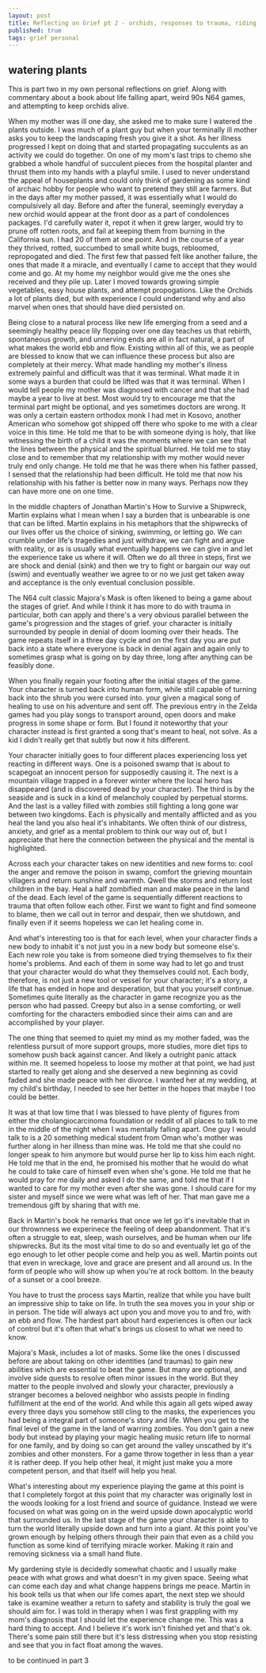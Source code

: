 ```yaml
---
layout: post
title: Reflecting on Grief pt 2 - orchids, responses to trauma, riding the waves
published: true
tags: grief personal
---
```


## watering plants
This is part two in my own personal reflections on grief. Along with commentary about a book about life falling apart, weird 90s N64 games, and attempting to keep orchids alive.  

When my mother was ill one day, she asked me to make sure I watered the plants outside. I was much of a plant guy but when your terminally ill mother asks you to keep the landscaping fresh you give it a shot. As her illness progressed I kept on doing that and started propagating succulents as an activity we could do together. On one of my mom's last trips to chemo she grabbed a whole handful of succulent pieces from the hospital planter and thrust them into my hands with a playful smile. I used to never understand the appeal of houseplants and could only think of gardening as some kind of archaic hobby for people who want to pretend they still are farmers. But in the days after my mother passed, it was essentially what I would do compulsively all day. Before and after the funeral, seemingly everyday a new orchid would appear at the front door as a part of condolences packages. I'd carefully water it, repot it when it grew larger, would try to prune off rotten roots, and fail at keeping them from burning in the California sun. I had 20 of them at one point. And in the course of a year they thrived, rotted, succumbed to small white bugs, rebloomed, repropogated and died. The first few that passed felt like another failure, the ones that made it a miracle, and eventually I came to accept that they would come and go. At my home my neighbor would give me the ones she received and they pile up. Later I moved towards growing simple vegetables, easy house plants, and attempt propogations. Like the Orchids a lot of plants died, but with experience I could understand why and also marvel when ones that should have died persisted on. 

Being close to a natural process like new life emerging from a seed and a seemingly healthy peace lily flopping over one day teaches us that rebirth, spontaneous growth, and unnerving ends are all in fact natural, a part of what makes the world ebb and flow. Existing within all of this, we as people are blessed to know that we can influence these process but also are completely at their mercy. What made handling my mother's illness extremely painful and difficult was that it was terminal. What made it in some ways a burden that could be lifted was that it was terminal. When I would tell people my mother was diagnosed with cancer and that she had maybe a year to live at best. Most would try to encourage me that the terminal part might be optional, and yes sometimes doctors are wrong. It was only a certain eastern orthodox monk I had met in Kosovo, another American who somehow got shipped off there who spoke to me with a clear voice in this time. He told me that to be with someone dying is holy, that like witnessing the birth of a child it was the moments where we can see that the lines between the physical and the spiritual blurred. He told me to stay close and to remember that my relationship with my mother would never truly end only change. He told me that he was there when his father passed, I sensed that the relationship had been difficult. He told me that now his relationship with his father is better now in many ways. Perhaps now they can have more one on one time.

In the middle chapters of Jonathan Martin's How to Survive a Shipwreck, Martin explains what I mean when I say a burden that is unbearable is one that can be lifted. Martin explains in his metaphors that the shipwrecks of our lives offer us the choice of sinking, swimming, or letting go. We can crumble under life's tragedies and just withdraw, we can fight and argue with reality, or as is usually what eventually happens we can give in and let the experience take us where it will. Often we do all three in steps, first we are shock and denial (sink) and then we try to fight or bargain our way out (swim) and eventually weather we agree to or no we just get taken away and acceptance is the only eventual conclusion possible. 

The N64 cult classic Majora's Mask is often likened to being a game about the stages of grief. And while I think it has more to do with trauma in particular, both can apply and there's a very obvious parallel between the game's progression and the stages of grief. your character is initially surrounded by people in denial of doom  looming over their heads. The game repeats itself in a three day cycle and on the first day you are put back into a state where everyone is back in denial again and again only to sometimes grasp what is going on by day three, long after anything can be feasibly done. 

When you finally regain your footing after the initial stages of the game. Your character is turned back into human form, while still capable of turning back into the shrub you were cursed into. your given a magical song of healing to use on his adventure and sent off. The previous entry in the Zelda games had you play songs to transport around, open doors and make progress in some shape or form. But I found it noteworthy that your character instead is first granted a song that's meant to heal, not solve. As a kid I didn't really get that subtly but now it hits different. 

Your character initially goes to four different places experiencing loss yet reacting in different ways. One is a poisoned swamp that is about to scapegoat an innocent person for supposedly causing it. The next is a mountain village trapped in a forever winter where the local hero has disappeared (and is discovered dead by your character). The third is by the seaside and is suck in a kind of melancholy coupled by perpetual storms. And the last is a valley filled with zombies still fighting a long gone war between two kingdoms. Each is physically and mentally afflicted and as you heal the land you also heal it's inhabitants. We often think of our distress, anxiety, and grief as a mental problem to think our way out of, but I appreciate that here the connection between the physical and the mental is highlighted. 

Across each your character takes on new identities and new forms to: cool the anger and remove the poison in swamp, comfort the grieving mountain villagers and return sunshine and warmth. Qwell the storms and return lost children in the bay. Heal a half zombified man and make peace in the land of the dead. Each level of the game is sequentially different reactions to trauma that often follow each other. First we want to fight and find someone to blame, then we call out in terror and despair, then we shutdown, and finally even if it seems hopeless we can let healing come in. 

And what's interesting too is that for each level, when your character finds a new body to inhabit it's not just you in a new body but someone else's. Each new role you take is from someone died trying themselves to fix their home's problems. And each of them in some way had to let go and trust that your character would do what they themselves could not. Each body, therefore, is not just a new tool or vessel for your character; it's a story, a life that has ended in hope and desperation, but that you yourself continue. Sometimes quite literally as the character in game recognize you as the person who had passed. Creepy but also in a sense comforting, or well comforting for the characters embodied since their aims can and are accomplished by your player. 

The one thing that seemed to quiet my mind as my mother faded, was the relentless pursuit of more support groups, more studies, more diet tips to somehow push back against cancer. And likely a outright panic attack within me. It seemed hopeless to loose my mother at that point, we had just started to really get along and she deserved a new beginning as covid faded and she made peace with her divorce. I wanted her at my wedding, at my child's birthday, I needed to see her better in the hopes that maybe I too could be better. 

It was at that low time that I was blessed to have plenty of figures from either the cholangiocarcinoma foundation or reddit of all places to talk to me in the middle of the night when I was mentally falling apart. One guy I would talk to is a 20 something medical student from Oman who's mother was further along in her illness than mine was. He told me that she could no longer speak to him anymore but would purse her lip to kiss him each night. He told me that in the end, he promised his mother that he would do what he could to take care of himself even when she's gone. He told me that he would pray for me daily and asked I do the same, and told me that if I wanted to care for my mother even after she was gone. I should care for my sister and myself since we were what was left of her. That man gave me a tremendous gift by sharing that with me. 

Back in Martin's book he remarks that once we let go it's inevitable that in our thrownness we experinece the feeling of deep abandonment. That it's often a struggle to eat, sleep, wash ourselves, and be human when our life shipwrecks. But its the most vital time to do so and eventually let go of the ego enough to let other people come and help you as well. Martin points out that even in wreckage, love and grace are present and all around us. In the form of people who will show up when you're at rock bottom. In the beauty of a sunset or a cool breeze. 

You have to trust the process says Martin, realize that while you have built an impressive ship to take on life. In truth the sea moves you in your ship or in person. The tide will always act upon you and move you to and fro, with an ebb and flow. The hardest part about hard experiences is often our lack of control but it's often that what's brings us closest to what we need to know. 

Majora's Mask, includes a lot of masks. Some like the ones I discussed before are about taking on other identities (and traumas) to gain new abilities which are essential to beat the game. But many are optional, and involve side quests to resolve often minor issues in the world. But they matter to the people involved and slowly your character, previously a stranger becomes a beloved neighbor who assists people in finding fulfillment at the end of the world. And while this again all gets wiped away every three days you somehow still cling to the masks, the experiences you had being a integral part of someone's story and life. When you get to the final level of the game in the land of warring zombies. You don't gain a new body but instead by playing your magic healing music return life to normal for one family, and by doing so can get around the valley unscathed by it's zombies and other monsters. For a game throw together in less than a year it is rather deep. If you help other heal, it might just make you a more competent person, and that itself will help you heal. 

What's interesting about my experience playing the game at this point is that I completely forgot at this point that my character was originally lost in the woods looking for a lost friend and source of guidance. Instead we were focused on what was going on in the weird upside down apocalyptic world that surrounded us. In the last stage of the game your character is able to turn the world literally upside down and turn into a giant. At this point you've grown enough by helping others through their pain that even as a child you function as some kind of terrifying miracle worker. Making it rain and removing sickness via a small hand flute. 

My gardening style is decidedly somewhat chaotic and I usually make peace with what grows and what doesn't in my given space. Seeing what can come each day and what change happens brings me peace. Martin in his book tells us that when our life comes apart, the next step we should take is examine weather a return to safety and stability is truly the goal we should aim for. I was told in therapy when I was first grappling with my mom's diagnosis that I should let the experience change me. This was a hard thing to accept. And I believe it's work isn't finished yet and that's ok. There's some pain still there but it's less distressing when you stop resisting and see that you in fact float among the waves. 

to be continued in part 3